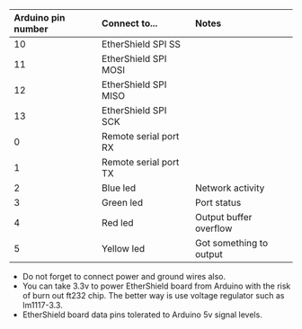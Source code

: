 | **Arduino pin number** | **Connect to...** | **Notes** |
|:-----------------------|:------------------|:----------|
|10                      |EtherShield SPI SS |           |
|11                      |EtherShield SPI MOSI|           |
|12                      |EtherShield SPI MISO|           |
|13                      |EtherShield SPI SCK|           |
|0                       |Remote serial port RX|           |
|1                       |Remote serial port TX |           |
|2                       |Blue led           |Network activity|
|3                       |Green led          |Port status|
|4                       |Red led            |Output buffer overflow|
|5                       |Yellow led         |Got something to output|

  * Do not forget to connect power and ground wires also.
  * You can take 3.3v to power EtherShield board from Arduino with the risk of burn out ft232 chip. The better way is use voltage regulator such as lm1117-3.3.
  * EtherShield board data pins tolerated to Arduino 5v signal levels.